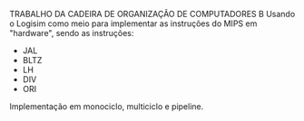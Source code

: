 TRABALHO DA CADEIRA DE ORGANIZAÇÃO DE COMPUTADORES B
Usando o Logisim como meio para implementar as instruções do MIPS em "hardware", sendo as instruções:
  - JAL
  - BLTZ
  - LH
  - DIV
  - ORI
    
Implementação em monociclo, multiciclo e pipeline.
    
